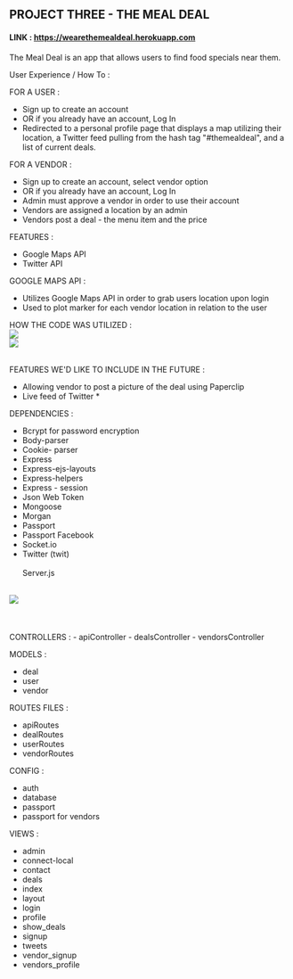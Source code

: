 ## PROJECT THREE - THE MEAL DEAL 
#### LINK : https://wearethemealdeal.herokuapp.com

The Meal Deal is an app that allows users to find food specials near them. 

User Experience / How To :

FOR A USER : 
- Sign up to create an account
- OR if you already have an account, Log In 
- Redirected to a personal profile page that displays a map utilizing their location, 
    a Twitter feed pulling from the hash tag "#themealdeal", and a list of current deals. 


FOR A VENDOR : 
- Sign up to create an account, select vendor option
- OR if you already have an account, Log In
- Admin must approve a vendor in order to use their account 
- Vendors are assigned a location by an admin 
- Vendors post a deal - the menu item and the price 

FEATURES : 
- Google Maps API 
- Twitter API 


GOOGLE MAPS API : 
- Utilizes Google Maps API in order to grab users location upon login 
- Used to plot marker for each vendor location in relation to the user 

HOW THE CODE WAS UTILIZED : <br>
    <img src = "http://s1.postimg.org/tfe6kbd5r/Screen_Shot_2015_10_09_at_9_13_54_AM.png"> <br>
    <img src = "http://s2.postimg.org/8et0a673d/Screen_Shot_2015_10_09_at_9_21_52_AM.png"> <br>
    <br>

FEATURES WE'D LIKE TO INCLUDE IN THE FUTURE :
- Allowing vendor to post a picture of the deal using Paperclip 
- Live feed of Twitter * 



DEPENDENCIES : 
- Bcrypt for password encryption 
- Body-parser 
- Cookie- parser 
- Express 
- Express-ejs-layouts
- Express-helpers
- Express - session
- Json Web Token 
- Mongoose
- Morgan 
- Passport
- Passport Facebook
- Socket.io
- Twitter (twit)
<br><br>
Server.js 
<br>
<img src = "http://s1.postimg.org/tfe6kbd5r/Screen_Shot_2015_10_09_at_9_13_54_AM.png">
<br><br><br><br>
CONTROLLERS : 
- apiController
- dealsController
- vendorsController 

MODELS : 
- deal 
- user 
- vendor 

ROUTES FILES : 
- apiRoutes
- dealRoutes
- userRoutes
- vendorRoutes

CONFIG : 
- auth
- database
- passport
- passport for vendors 

VIEWS : 
- admin
- connect-local
- contact 
- deals
- index
- layout 
- login 
- profile 
- show_deals
- signup
- tweets
- vendor_signup
- vendors_profile 
